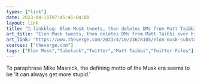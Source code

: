 ```yaml
---
types: ["link"]
date: 2023-04-11T07:45:41-04:00
layout: link
title: "🔗 linkblog: Elon Musk tweets, then deletes DMs from Matt Taibbi over his Substack snit - The Verge'"
art_title: "Elon Musk tweets, then deletes DMs from Matt Taibbi over his Substack snit - The Verge"
art_link: "https://www.theverge.com/2023/4/10/23678105/elon-musk-substack-notes-battle-matt-taibbi"
sources: ["theverge.com"]
tags: ["Elon Musk","Substack","Twitter","Matt Taibbi","Twitter Files"]
---
```

To paraphrase Mike Masnick, the defining motto of the Musk era seems to be 'it can always get more stupid.'  
 
